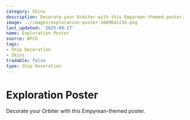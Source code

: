 ```yaml
---
category: Skins
description: Decorate your Orbiter with this Empyrean-themed poster.
image: ../images/exploration-poster-16896dc23e.png
last_updated: '2025-09-17'
name: Exploration Poster
source: WFCD
tags:
- Ship Decoration
- Skins
tradable: false
type: Ship Decoration
---
```


# Exploration Poster

Decorate your Orbiter with this Empyrean-themed poster.

